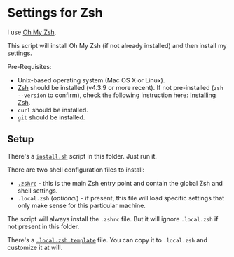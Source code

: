 Settings for Zsh
================

I use [Oh My Zsh](https://github.com/robbyrussell/oh-my-zsh).

This script will install Oh My Zsh (if not already installed) and then install my settings.

Pre-Requisites:

* Unix-based operating system (Mac OS X or Linux).
* [Zsh](http://www.zsh.org) should be installed (v4.3.9 or more recent). If not pre-installed (`zsh --version` to confirm), check the following instruction here: [Installing Zsh](https://github.com/robbyrussell/oh-my-zsh/wiki/Installing-ZSH).
* `curl` should be installed.
* `git` should be installed.

Setup
-----

There's a [`install.sh`](./install.sh) script in this folder. Just run it.

There are two shell configuration files to install:

- [`.zshrc`](.zshrc) - this is the main Zsh entry point and contain the global Zsh and shell settings.
- `.local.zsh` (_optional_) - if present, this file will load specific settings that only make sense for this particular machine.

The script will always install the `.zshrc` file. But it will ignore `.local.zsh` if not present in this folder.

There's a [`.local.zsh.template`](.local.zsh.template) file. You can copy it to `.local.zsh` and customize it at will.
